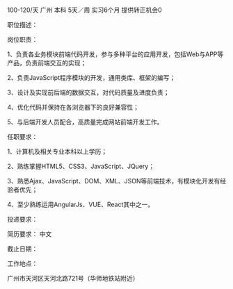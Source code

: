 # 



100-120/天 广州 本科 5天／周 实习6个月 提供转正机会0

职位描述：

岗位职责：

1、负责各业务模块前端代码开发，参与多种平台的应用开发，包括Web与APP等产品，负责前端交互的实现；

2、负责JavaScript程序模块的开发，通用类库、框架的编写；

3、设计及实现前后端的数据交互，对代码质量及进度负责；

4、优化代码并保持在各浏览器下的良好兼容性；

5、与后端开发人员配合，高质量完成网站前端开发工作。



任职要求：



1、计算机及相关专业本科以上学历；

2、熟练掌握HTML5、CSS3、JavaScript、JQuery；

3、熟悉Ajax、JavaScript、DOM、XML、JSON等前端技术，有模块化开发有经验者优先；

4、至少熟练运用AngularJs、VUE、React其中之一。





投递要求：

简历要求： 中文

截止日期：

工作地点：

广州市天河区天河北路721号（华师地铁站附近）